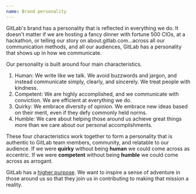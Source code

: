 ```yaml
---
name: Brand personality
---
```


GitLab's brand has a personality that is reflected in everything we do. It doesn't matter if we are hosting a fancy dinner with fortune 500 CIOs, at a hackathon, or telling our story on about.gitlab.com…across all our communication methods, and all our audiences, GitLab has a personality that shows up in how we communicate.

Our personality is built around four main characteristics.

1. Human: We write like we talk. We avoid buzzwords and jargon, and instead communicate simply, clearly, and sincerely. We treat people with kindness.
2. Competent: We are highly accomplished, and we communicate with conviction. We are efficient at everything we do.
3. Quirky: We embrace diversity of opinion. We embrace new ideas based on their merit, even if they defy commonly held norms.
4. Humble: We care about helping those around us achieve great things more than we care about our personal accomplishments.

These four characteristics work together to form a personality that is authentic to GitLab team members, community, and relatable to our audience. If we were **quirky** without being **human** we could come across as eccentric. If we were **competent** without being **humble** we could come across as arrogant.

GitLab has a [higher purpose](https://about.gitlab.com/company/strategy/#mission). We want to inspire a sense of adventure in those around us so that they join us in contributing to making that mission a reality.
